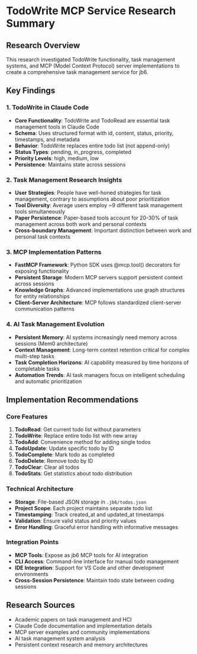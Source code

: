 # TodoWrite MCP Service Research Summary

## Research Overview
This research investigated TodoWrite functionality, task management systems, and MCP (Model Context Protocol) server implementations to create a comprehensive task management service for jb6.

## Key Findings

### 1. TodoWrite in Claude Code
- **Core Functionality**: TodoWrite and TodoRead are essential task management tools in Claude Code
- **Schema**: Uses structured format with id, content, status, priority, timestamps, and metadata
- **Behavior**: TodoWrite replaces entire todo list (not append-only)
- **Status Types**: pending, in_progress, completed
- **Priority Levels**: high, medium, low
- **Persistence**: Maintains state across sessions

### 2. Task Management Research Insights
- **User Strategies**: People have well-honed strategies for task management, contrary to assumptions about poor prioritization
- **Tool Diversity**: Average users employ ~9 different task management tools simultaneously
- **Paper Persistence**: Paper-based tools account for 20-30% of task management across both work and personal contexts
- **Cross-boundary Management**: Important distinction between work and personal task contexts

### 3. MCP Implementation Patterns
- **FastMCP Framework**: Python SDK uses @mcp.tool() decorators for exposing functionality
- **Persistent Storage**: Modern MCP servers support persistent context across sessions
- **Knowledge Graphs**: Advanced implementations use graph structures for entity relationships
- **Client-Server Architecture**: MCP follows standardized client-server communication patterns

### 4. AI Task Management Evolution
- **Persistent Memory**: AI systems increasingly need memory across sessions (Mem0 architecture)
- **Context Management**: Long-term context retention critical for complex multi-step tasks
- **Task Completion Horizons**: AI capability measured by time horizons of completable tasks
- **Automation Trends**: AI task managers focus on intelligent scheduling and automatic prioritization

## Implementation Recommendations

### Core Features
1. **TodoRead**: Get current todo list without parameters
2. **TodoWrite**: Replace entire todo list with new array
3. **TodoAdd**: Convenience method for adding single todos
4. **TodoUpdate**: Update specific todo by ID
5. **TodoComplete**: Mark todo as completed
6. **TodoDelete**: Remove todo by ID
7. **TodoClear**: Clear all todos
8. **TodoStats**: Get statistics about todo distribution

### Technical Architecture
- **Storage**: File-based JSON storage in `.jb6/todos.json`
- **Project Scope**: Each project maintains separate todo list
- **Timestamping**: Track created_at and updated_at timestamps
- **Validation**: Ensure valid status and priority values
- **Error Handling**: Graceful error handling with informative messages

### Integration Points
- **MCP Tools**: Expose as jb6 MCP tools for AI integration
- **CLI Access**: Command-line interface for manual todo management
- **IDE Integration**: Support for VS Code and other development environments
- **Cross-Session Persistence**: Maintain todo state between coding sessions

## Research Sources
- Academic papers on task management and HCI
- Claude Code documentation and implementation details
- MCP server examples and community implementations
- AI task management system analysis
- Persistent context research and memory architectures
